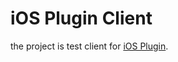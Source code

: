 # iOS Plugin Client
the project is test client for [iOS Plugin](https://github.com/ucreates/ios_plugin).
